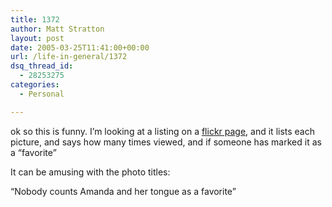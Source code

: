 ```yaml
---
title: 1372
author: Matt Stratton
layout: post
date: 2005-03-25T11:41:00+00:00
url: /life-in-general/1372
dsq_thread_id:
  - 28253275
categories:
  - Personal

---
```

ok so this is funny. I&#8217;m looking at a listing on a [flickr page][1], and it lists each picture, and says how many times viewed, and if someone has marked it as a &#8220;favorite&#8221;

It can be amusing with the photo titles:

&#8220;Nobody counts Amanda and her tongue as a favorite&#8221;

 [1]: https://www.flickr.com/photos/mugsy/popular-views/
